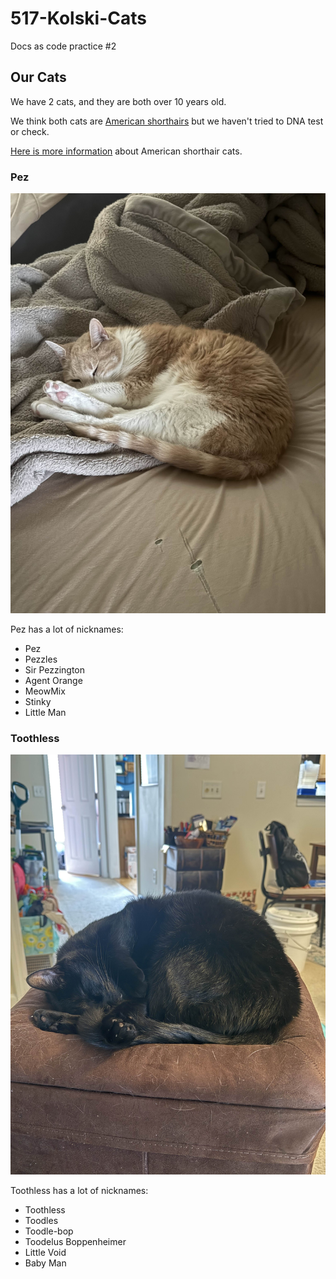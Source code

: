 # 517-Kolski-Cats
Docs as code practice #2

## Our Cats

We have 2 cats, and they are both over 10 years old.

We think both cats are [American shorthairs](https://en.wikipedia.org/wiki/American_Shorthair) but we haven't tried to DNA test or check.

[Here is more information](https://www.purina.com/cats/cat-breeds/american-shorthair) about American shorthair cats.


### Pez

![Pez](images/Pez.jpg)

Pez has a lot of nicknames:
- Pez
- Pezzles
- Sir Pezzington
- Agent Orange
- MeowMix
- Stinky
- Little Man

### Toothless

![Toothless](images/Toothless.jpg)

Toothless has a lot of nicknames:
- Toothless
- Toodles
- Toodle-bop
- Toodelus Boppenheimer
- Little Void
- Baby Man